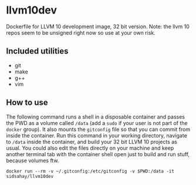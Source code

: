 # llvm10dev
Dockerfile for LLVM 10 development image, 32 bit version. Note: the llvm 10 repos seem to be
unsigned right now so use at your own risk.

## Included utilities
* git
* make
* g++
* vim

## How to use
The following command runs a shell in a disposable container and passes the PWD as a volume called `/data` (add a `sudo` if your user is not part of the `docker` group). It also mounts the `gitconfig` file so that you can commit from inside the container. Run this command in your working directory, navigate to `/data` inside the container, and build your 32 bit LLVM 10 projects as usual. You could also edit the files directly on your machine and keep another terminal tab with the container shell open just to build and run stuff, because volumes ftw.

`docker run --rm -v ~/.gitconfig:/etc/gitconfig -v $PWD:/data -it sidsahay/llvm10dev`
